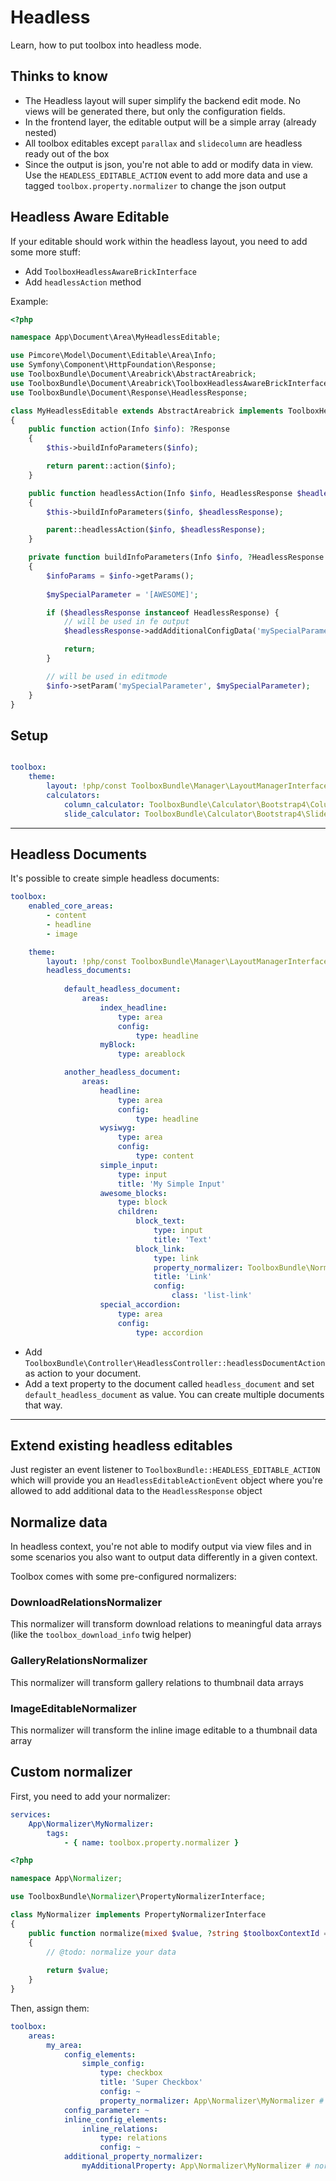 # Headless
Learn, how to put toolbox into headless mode.

## Thinks to know
- The Headless layout will super simplify the backend edit mode. No views will be generated there, but only the configuration fields.
- In the frontend layer, the editable output will be a simple array (already nested)
- All toolbox editables except `parallax` and `slidecolumn` are headless ready out of the box
- Since the output is json, you're not able to add or modify data in view. Use the `HEADLESS_EDITABLE_ACTION` event to add more data and use a tagged `toolbox.property.normalizer` to change the json output

## Headless Aware Editable
If your editable should work within the headless layout, you need to add some more stuff:

- Add `ToolboxHeadlessAwareBrickInterface`
- Add `headlessAction` method

Example:

```php
<?php

namespace App\Document\Area\MyHeadlessEditable;

use Pimcore\Model\Document\Editable\Area\Info;
use Symfony\Component\HttpFoundation\Response;
use ToolboxBundle\Document\Areabrick\AbstractAreabrick;
use ToolboxBundle\Document\Areabrick\ToolboxHeadlessAwareBrickInterface;
use ToolboxBundle\Document\Response\HeadlessResponse;

class MyHeadlessEditable extends AbstractAreabrick implements ToolboxHeadlessAwareBrickInterface
{
    public function action(Info $info): ?Response
    {
        $this->buildInfoParameters($info);

        return parent::action($info);
    }

    public function headlessAction(Info $info, HeadlessResponse $headlessResponse): void
    {
        $this->buildInfoParameters($info, $headlessResponse);

        parent::headlessAction($info, $headlessResponse);
    }

    private function buildInfoParameters(Info $info, ?HeadlessResponse $headlessResponse = null): void
    {
        $infoParams = $info->getParams();
        
        $mySpecialParameter = '[AWESOME]';

        if ($headlessResponse instanceof HeadlessResponse) {
            // will be used in fe output
            $headlessResponse->addAdditionalConfigData('mySpecialParameter', $mySpecialParameter);

            return;
        }

        // will be used in editmode
        $info->setParam('mySpecialParameter', $mySpecialParameter);
    }
}
```

## Setup

```yaml

toolbox:
    theme:
        layout: !php/const ToolboxBundle\Manager\LayoutManagerInterface::TOOLBOX_LAYOUT_HEADLESS
        calculators:
            column_calculator: ToolboxBundle\Calculator\Bootstrap4\ColumnCalculator # or your custom headless calculator
            slide_calculator: ToolboxBundle\Calculator\Bootstrap4\SlideColumnCalculator # or your custom headless calculator. slide columns aren't supported right now, so it doesn't matter which service you're using
```

***

## Headless Documents
It's possible to create simple headless documents:

```yaml
toolbox:
    enabled_core_areas:
        - content
        - headline
        - image

    theme:
        layout: !php/const ToolboxBundle\Manager\LayoutManagerInterface::TOOLBOX_LAYOUT_HEADLESS
        headless_documents:
            
            default_headless_document:
                areas:
                    index_headline:
                        type: area
                        config:
                            type: headline
                    myBlock:
                        type: areablock

            another_headless_document:
                areas:
                    headline:
                        type: area
                        config:
                            type: headline
                    wysiwyg:
                        type: area
                        config:
                            type: content
                    simple_input:
                        type: input
                        title: 'My Simple Input'
                    awesome_blocks:
                        type: block
                        children:
                            block_text:
                                type: input
                                title: 'Text'
                            block_link:
                                type: link
                                property_normalizer: ToolboxBundle\Normalizer\LinkNormalizer
                                title: 'Link'
                                config:
                                    class: 'list-link'
                    special_accordion:
                        type: area
                        config:
                            type: accordion
```

- Add `ToolboxBundle\Controller\HeadlessController::headlessDocumentAction` as action to your document.
- Add a text property to the document called `headless_document` and set `default_headless_document` as value. You can create multiple documents that way.

***

## Extend existing headless editables
Just register an event listener to `ToolboxBundle::HEADLESS_EDITABLE_ACTION` which will provide you an `HeadlessEditableActionEvent` object 
where you're allowed to add additional data to the `HeadlessResponse` object

## Normalize data
In headless context, you're not able to modify output via view files and in some scenarios you also want to output data differently in a given context.

Toolbox comes with some pre-configured normalizers:

### DownloadRelationsNormalizer
This normalizer will transform download relations to meaningful data arrays (like the `toolbox_download_info` twig helper)

### GalleryRelationsNormalizer
This normalizer will transform gallery relations to thumbnail data arrays

### ImageEditableNormalizer
This normalizer will transform the inline image editable to a thumbnail data array

## Custom normalizer
First, you need to add your normalizer:

```yaml
services:
    App\Normalizer\MyNormalizer:
        tags:
            - { name: toolbox.property.normalizer }
```

```php
<?php

namespace App\Normalizer;

use ToolboxBundle\Normalizer\PropertyNormalizerInterface;

class MyNormalizer implements PropertyNormalizerInterface
{
    public function normalize(mixed $value, ?string $toolboxContextId = null): mixed
    {
        // @todo: normalize your data
        
        return $value;
    }
}
```
Then, assign them:

```yaml
toolbox:
    areas:
        my_area:
            config_elements:
                simple_config:
                    type: checkbox
                    title: 'Super Checkbox'
                    config: ~
                    property_normalizer: App\Normalizer\MyNormalizer # normalize the config value
            config_parameter: ~
            inline_config_elements:
                inline_relations:
                    type: relations
                    config: ~
            additional_property_normalizer:
                myAdditionalProperty: App\Normalizer\MyNormalizer # normalize your config property, added in your "headlessAction() method
```